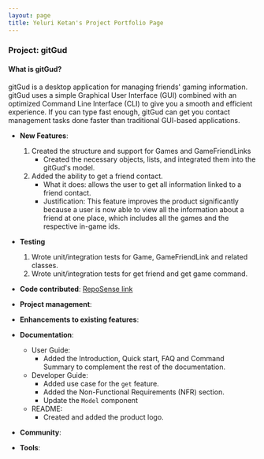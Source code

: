 ```yaml
---
layout: page
title: Yeluri Ketan's Project Portfolio Page
---
```


### Project: gitGud

#### What is gitGud?

gitGud is a desktop application for managing friends' gaming information. gitGud uses a simple Graphical User Interface
(GUI) combined with an optimized Command Line Interface (CLI) to give you a smooth and efficient experience. If you can
type fast enough, gitGud can get you contact management tasks done faster than traditional GUI-based applications.

* **New Features**:
    1. Created the structure and support for Games and GameFriendLinks
       - Created the necessary objects, lists, and integrated them into the gitGud's model. 
    2. Added the ability to get a friend contact.
       - What it does: allows the user to get all information linked to a friend contact.
       - Justification: This feature improves the product significantly because a user is now able to view all the information 
       about a friend at one place, which includes all the games and the respective in-game ids.

* **Testing**
    1. Wrote unit/integration tests for Game, GameFriendLink and related classes.
    2. Wrote unit/integration tests for get friend and get game command.

* **Code contributed**: [RepoSense link](https://nus-cs2103-ay2122s1.github.io/tp-dashboard/?search=YeluriKetan&sort=groupTitle&sortWithin=title&timeframe=commit&mergegroup=&groupSelect=groupByRepos&breakdown=true&checkedFileTypes=docs~functional-code~test-code~other&since=2021-09-17&tabOpen=true&tabType=authorship&zFR=false&tabAuthor=YeluriKetan&tabRepo=AY2122S1-CS2103T-W13-4%2Ftp%5Bmaster%5D&authorshipIsMergeGroup=false&authorshipFileTypes=&authorshipIsBinaryFileTypeChecked=false)

* **Project management**:

* **Enhancements to existing features**:

* **Documentation**:
    * User Guide:
        * Added the Introduction, Quick start, FAQ and Command Summary to complement the rest of the documentation.
    * Developer Guide:
        * Added use case for the `get` feature.
        * Added the Non-Functional Requirements (NFR) section.
        * Update the `Model` component
    * README:
        * Created and added the product logo.

* **Community**:

* **Tools**:
